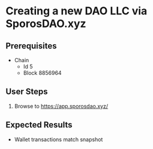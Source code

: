 # Creating a new DAO LLC via SporosDAO.xyz

## Prerequisites

- Chain
  - Id 5
  - Block 8856964

## User Steps

1. Browse to https://app.sporosdao.xyz/
<!-- 1. Click on Create a new company button
1. Click on Go! right arrow button left of Available
1. Select On-chain name text field
1. Type Test DAO
1. Select Token Symbol text field
1. Type TDO
1. Click on Continue button in the bottom right corner
1. Select Address text field above Enter the wallet address
1. Type 0x5389199D5168174FA177908685FbD52A7138Ed1a
1. Select text field below Initial Tokens
1. Type 1200
1. Select text field under Email
1. Type test@email.com
1. Scroll down
1. Click on Continue button
1. Click on Continue button at the top
1. Scroll up
1. Click on the checkbox left of Agree
1. Scroll down
1. Click on Continue button
1. Scroll up
1. Click on Deploy Now button
1. Press Tab
1. Press Tab
1. Press Enter
1. Press Home -->

## Expected Results

- Wallet transactions match snapshot
